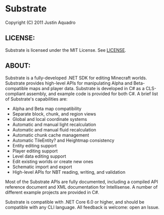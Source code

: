 # Substrate

Copyright (C) 2011 Justin Aquadro

## LICENSE:

Substrate is licensed under the MIT License. See [LICENSE](./LICENSE).

## ABOUT:

Substrate is a fully-developed .NET SDK for editing Minecraft worlds. Substrate
provides high-level APIs for manipulating Alpha and Beta-compatible
maps and player data. Substrate is developed in C# as a CLS-compliant assembly,
and example code is provided for both C#. A brief list of
Substrate's capabilities are:

* Alpha and Beta map compatibility
* Separate block, chunk, and region views
* Global and local coordinate systems
* Automatic and manual light recalculation
* Automatic and manual fluid recalculation
* Automatic chunk cache management
* Automatic TileEntity? and Heightmap consistency
* Entity editing support
* Player editing support
* Level data editing support
* Edit existing worlds or create new ones
* Schematic import and export
* High-level APIs for NBT reading, writing, and validation

Most of the Substrate APIs are fully documented, including a compiled API
reference document and XML documentation for Intellisense. A number of
different example projects are provided in C#.

Substrate is compatible with .NET Core 6.0 or higher, and should
be compatible with any CLI language. All feedback is welcome: open an Issue.